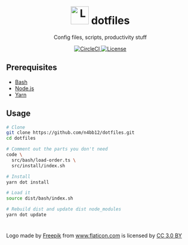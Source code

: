 <h1 align="center">
  <img alt="Logo" src="https://image.flaticon.com/icons/svg/994/994077.svg" height="48">
  dotfiles
</h1>

<p align="center">
  Config files, scripts, productivity stuff
</p>

<p align="center">
  <a href="https://circleci.com/gh/n4bb12/workflows/dotfiles">
    <img alt="CircleCI" src="https://flat.badgen.net/circleci/github/n4bb12/dotfiles?icon=circleci">
  </a>
  <a href="https://raw.githubusercontent.com/n4bb12/dotfiles/master/LICENSE">
    <img alt="License" src="https://flat.badgen.net/github/license/n4bb12/dotfiles?icon=github">
  </a>
</p>

## Prerequisites

- [Bash](https://www.google.de/search?q=install+bash)
- [Node.js](https://nodejs.org/en/download/)
- [Yarn](https://yarnpkg.com/lang/en/docs/install/)

## Usage

```bash
# Clone
git clone https://github.com/n4bb12/dotfiles.git
cd dotfiles

# Comment out the parts you don't need
code \
  src/bash/load-order.ts \
  src/install/index.sh

# Install
yarn dot install

# Load it
source dist/bash/index.sh

# Rebuild dist and update dist node_modules
yarn dot update
```

#

Logo made by <a href="http://www.freepik.com" title="Freepik">Freepik</a> from <a href="https://image.flaticon.com/icons/svg/994/994077.svg" title="Flaticon">www.flaticon.com</a> is licensed by <a href="http://creativecommons.org/licenses/by/3.0/" title="Creative Commons BY 3.0" target="_blank">CC 3.0 BY</a>
